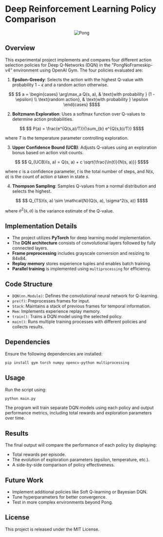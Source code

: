 
# Deep Reinforcement Learning Policy Comparison

<p align="center"> <img src="https://www.gymlibrary.dev/_images/pong.gif" alt="Pong" /> </p>



## Overview

This experimental project implements and compares four different action selection policies for Deep Q-Networks (DQN) in the "PongNoFrameskip-v4" environment using OpenAI Gym. The four policies evaluated are:

1. **Epsilon-Greedy**: Selects the action with the highest Q-value with probability $1 - \epsilon$ and a random action otherwise.
```math
   $$
   a = \begin{cases}
   \arg\max_a Q(s, a), & \text{with probability } (1 - \epsilon) \\
   \text{random action}, & \text{with probability } \epsilon
   \end{cases}
   $$
```
2. **Boltzmann Exploration**: Uses a softmax function over Q-values to determine action probabilities.
```math
   $$
   P(a) = \frac{e^{Q(s,a)/T}}{\sum_{b} e^{Q(s,b)/T}}
   $$
```
   where $T$ is the temperature parameter controlling exploration.

3. **Upper Confidence Bound (UCB)**: Adjusts Q-values using an exploration bonus based on action visit counts.
```math
   $$
   Q_{UCB}(s, a) = Q(s, a) + c \sqrt{\frac{\ln(t)}{N(s, a)}}
   $$
```
   where $c$ is a confidence parameter, $t$ is the total number of steps, and $N(s, a)$ is the count of action $a$ taken in state $s$.

4. **Thompson Sampling**: Samples Q-values from a normal distribution and selects the highest.
```math
   $$
   Q_{TS}(s, a) \sim \mathcal{N}(Q(s, a), \sigma^2(s, a))
   $$
```
   where $\sigma^2(s, a)$ is the variance estimate of the Q-value.
    

## Implementation Details

-   The project utilizes **PyTorch** for deep learning model implementation.
-   The **DQN architecture** consists of convolutional layers followed by fully connected layers.
-   **Frame preprocessing** includes grayscale conversion and resizing to 84x84.
-   **Replay memory** stores experience tuples and enables batch training.
-   **Parallel training** is implemented using `multiprocessing` for efficiency.

## Code Structure

-   `DQN(nn.Module)`: Defines the convolutional neural network for Q-learning.
-   `pre(f)`: Preprocesses frames for input.
-   `Stack`: Maintains a stack of previous frames for temporal information.
-   `Mem`: Implements experience replay memory.
-   `train()`: Trains a DQN model using the selected policy.
-   `main()`: Runs multiple training processes with different policies and collects results.

## Dependencies

Ensure the following dependencies are installed:

```bash
pip install gym torch numpy opencv-python multiprocessing

```

## Usage

Run the script using:

```bash
python main.py

```

The program will train separate DQN models using each policy and output performance metrics, including total rewards and exploration parameters over time.

## Results

The final output will compare the performance of each policy by displaying:

-   Total rewards per episode.
-   The evolution of exploration parameters (epsilon, temperature, etc.).
-   A side-by-side comparison of policy effectiveness.

## Future Work

-   Implement additional policies like Soft Q-learning or Bayesian DQN.
-   Tune hyperparameters for better convergence.
-   Test in more complex environments beyond Pong.

## License

This project is released under the MIT License.